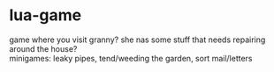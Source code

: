 # lua-game

game where you visit granny? she nas some stuff that needs repairing around the house? </br>
minigames: leaky pipes, tend/weeding the garden, sort mail/letters